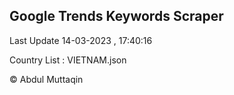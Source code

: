 

## Google Trends Keywords Scraper 
 
Last Update 14-03-2023 , 17:40:16

Country List :
VIETNAM.json



© Abdul Muttaqin 

